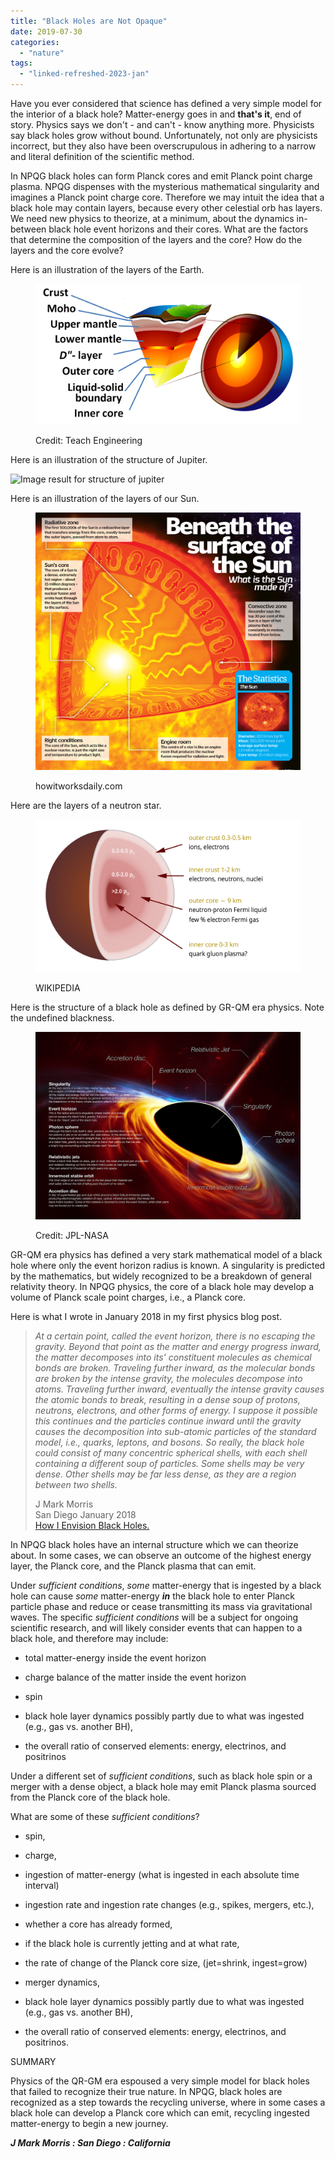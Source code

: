 ```yaml
---
title: "Black Holes are Not Opaque"
date: 2019-07-30
categories: 
  - "nature"
tags: 
  - "linked-refreshed-2023-jan"
---
```


Have you ever considered that science has defined a very simple model for the interior of a black hole? Matter-energy goes in and **that's it**, end of story. Physics says we don't - and can't - know anything more. Physicists say black holes grow without bound. Unfortunately, not only are physicists incorrect, but they also have been overscrupulous in adhering to a narrow and literal definition of the scientific method.

In NPQG black holes can form Planck cores and emit Planck point charge plasma. NPQG dispenses with the mysterious mathematical singularity and imagines a Planck point charge core. Therefore we may intuit the idea that a black hole may contain layers, because every other celestial orb has layers. We need new physics to theorize, at a minimum, about the dynamics in-between black hole event horizons and their cores. What are the factors that determine the composition of the layers and the core? How do the layers and the core evolve?

Here is an illustration of the layers of the Earth.

<figure>

![Image result for earth layers](images/Earth-crust-cutaway-English-Large_label.PNG)

<figcaption>

Credit: Teach Engineering

</figcaption>

</figure>

Here is an illustration of the structure of Jupiter.

![Image result for structure of jupiter](images/AT_7e_Figure_11_12.jpg)

Here is an illustration of the layers of our Sun.

<figure>

![Image result for layers of the sun](images/Sun.jpg)

<figcaption>

howitworksdaily.com

</figcaption>

</figure>

Here are the layers of a neutron star.

<figure>

![Image result for layers of a neutron star](images/1200px-Neutron_star_cross_section.svg.png)

<figcaption>

WIKIPEDIA

</figcaption>

</figure>

Here is the structure of a black hole as defined by GR-QM era physics. Note the undefined blackness.

<figure>

![Image result for BLACK HOLE structure](images/bh_diagram.jpg)

<figcaption>

Credit: JPL-NASA

</figcaption>

</figure>

GR-QM era physics has defined a very stark mathematical model of a black hole where only the event horizon radius is known. A singularity is predicted by the mathematics, but widely recognized to be a breakdown of general relativity theory. In NPQG physics, the core of a black hole may develop a volume of Planck scale point charges, i.e., a Planck core.

Here is what I wrote in January 2018 in my first physics blog post.

> _At a certain point, called the event horizon, there is no escaping the gravity. Beyond that point as the matter and energy progress inward, the matter decomposes into its' constituent molecules as chemical bonds are broken. Traveling further inward, as the molecular bonds are broken by the intense gravity, the molecules decompose into atoms. Traveling further inward, eventually the intense gravity causes the atomic bonds to break, resulting in a dense soup of protons, neutrons, electrons, and other forms of energy. I suppose it possible this continues and the particles continue inward until the gravity causes the decomposition into sub-atomic particles of the standard model, i.e., quarks, leptons, and bosons. So really, the black hole could consist of many concentric spherical shells, with each shell containing a different soup of particles. Some shells may be very dense. Other shells may be far less dense, as they are a region between two shells._
> 
> J Mark Morris  
> San Diego January 2018  
> [How I Envision Black Holes.](https://johnmarkmorris.com/2018/01/12/how-i-envision-black-holes/)

In NPQG black holes have an internal structure which we can theorize about. In some cases, we can observe an outcome of the highest energy layer, the Planck core, and the Planck plasma that can emit.

Under _sufficient conditions_, _some_ matter-energy that is ingested by a black hole can cause _some_ matter-energy **_in_** the black hole to enter Planck particle phase and reduce or cease transmitting its mass via gravitational waves. The specific _sufficient conditions_ will be a subject for ongoing scientific research, and will likely consider events that can happen to a black hole, and therefore may include:

- total matter-energy inside the event horizon

- charge balance of the matter inside the event horizon

- spin

- black hole layer dynamics possibly partly due to what was ingested (e.g., gas vs. another BH),

- the overall ratio of conserved elements: energy, electrinos, and positrinos

Under a different set of _sufficient conditions_, such as black hole spin or a merger with a dense object, a black hole may emit Planck plasma sourced from the Planck core of the black hole.

What are some of these _sufficient conditions_?

- spin,

- charge,

- ingestion of matter-energy (what is ingested in each absolute time interval)

- ingestion rate and ingestion rate changes (e.g., spikes, mergers, etc.),

- whether a core has already formed,

- if the black hole is currently jetting and at what rate,

- the rate of change of the Planck core size, (jet=shrink, ingest=grow)

- merger dynamics,

- black hole layer dynamics possibly partly due to what was ingested (e.g., gas vs. another BH),

- the overall ratio of conserved elements: energy, electrinos, and positrinos.

SUMMARY

Physics of the QR-GM era espoused a very simple model for black holes that failed to recognize their true nature. In NPQG, black holes are recognized as a step towards the recycling universe, where in some cases a black hole can develop a Planck core which can emit, recycling ingested matter-energy to begin a new journey.

_**J Mark Morris : San Diego : California**_
